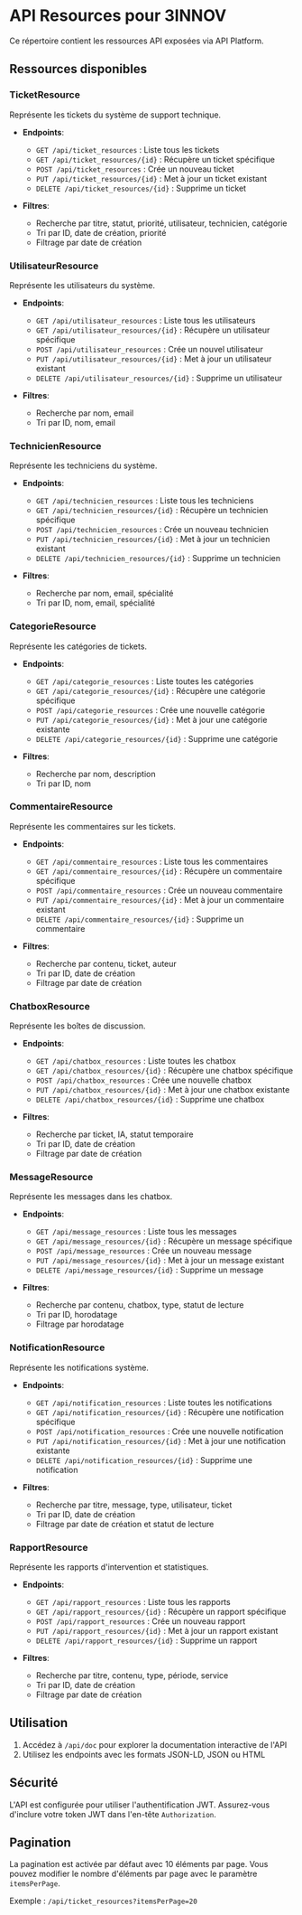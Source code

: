 # API Resources pour 3INNOV

Ce répertoire contient les ressources API exposées via API Platform.

## Ressources disponibles

### TicketResource

Représente les tickets du système de support technique.

- **Endpoints**:
  - `GET /api/ticket_resources` : Liste tous les tickets
  - `GET /api/ticket_resources/{id}` : Récupère un ticket spécifique
  - `POST /api/ticket_resources` : Crée un nouveau ticket
  - `PUT /api/ticket_resources/{id}` : Met à jour un ticket existant
  - `DELETE /api/ticket_resources/{id}` : Supprime un ticket

- **Filtres**:
  - Recherche par titre, statut, priorité, utilisateur, technicien, catégorie
  - Tri par ID, date de création, priorité
  - Filtrage par date de création

### UtilisateurResource

Représente les utilisateurs du système.

- **Endpoints**:
  - `GET /api/utilisateur_resources` : Liste tous les utilisateurs
  - `GET /api/utilisateur_resources/{id}` : Récupère un utilisateur spécifique
  - `POST /api/utilisateur_resources` : Crée un nouvel utilisateur
  - `PUT /api/utilisateur_resources/{id}` : Met à jour un utilisateur existant
  - `DELETE /api/utilisateur_resources/{id}` : Supprime un utilisateur

- **Filtres**:
  - Recherche par nom, email
  - Tri par ID, nom, email

### TechnicienResource

Représente les techniciens du système.

- **Endpoints**:
  - `GET /api/technicien_resources` : Liste tous les techniciens
  - `GET /api/technicien_resources/{id}` : Récupère un technicien spécifique
  - `POST /api/technicien_resources` : Crée un nouveau technicien
  - `PUT /api/technicien_resources/{id}` : Met à jour un technicien existant
  - `DELETE /api/technicien_resources/{id}` : Supprime un technicien

- **Filtres**:
  - Recherche par nom, email, spécialité
  - Tri par ID, nom, email, spécialité

### CategorieResource

Représente les catégories de tickets.

- **Endpoints**:
  - `GET /api/categorie_resources` : Liste toutes les catégories
  - `GET /api/categorie_resources/{id}` : Récupère une catégorie spécifique
  - `POST /api/categorie_resources` : Crée une nouvelle catégorie
  - `PUT /api/categorie_resources/{id}` : Met à jour une catégorie existante
  - `DELETE /api/categorie_resources/{id}` : Supprime une catégorie

- **Filtres**:
  - Recherche par nom, description
  - Tri par ID, nom

### CommentaireResource

Représente les commentaires sur les tickets.

- **Endpoints**:
  - `GET /api/commentaire_resources` : Liste tous les commentaires
  - `GET /api/commentaire_resources/{id}` : Récupère un commentaire spécifique
  - `POST /api/commentaire_resources` : Crée un nouveau commentaire
  - `PUT /api/commentaire_resources/{id}` : Met à jour un commentaire existant
  - `DELETE /api/commentaire_resources/{id}` : Supprime un commentaire

- **Filtres**:
  - Recherche par contenu, ticket, auteur
  - Tri par ID, date de création
  - Filtrage par date de création

### ChatboxResource

Représente les boîtes de discussion.

- **Endpoints**:
  - `GET /api/chatbox_resources` : Liste toutes les chatbox
  - `GET /api/chatbox_resources/{id}` : Récupère une chatbox spécifique
  - `POST /api/chatbox_resources` : Crée une nouvelle chatbox
  - `PUT /api/chatbox_resources/{id}` : Met à jour une chatbox existante
  - `DELETE /api/chatbox_resources/{id}` : Supprime une chatbox

- **Filtres**:
  - Recherche par ticket, IA, statut temporaire
  - Tri par ID, date de création
  - Filtrage par date de création

### MessageResource

Représente les messages dans les chatbox.

- **Endpoints**:
  - `GET /api/message_resources` : Liste tous les messages
  - `GET /api/message_resources/{id}` : Récupère un message spécifique
  - `POST /api/message_resources` : Crée un nouveau message
  - `PUT /api/message_resources/{id}` : Met à jour un message existant
  - `DELETE /api/message_resources/{id}` : Supprime un message

- **Filtres**:
  - Recherche par contenu, chatbox, type, statut de lecture
  - Tri par ID, horodatage
  - Filtrage par horodatage

### NotificationResource

Représente les notifications système.

- **Endpoints**:
  - `GET /api/notification_resources` : Liste toutes les notifications
  - `GET /api/notification_resources/{id}` : Récupère une notification spécifique
  - `POST /api/notification_resources` : Crée une nouvelle notification
  - `PUT /api/notification_resources/{id}` : Met à jour une notification existante
  - `DELETE /api/notification_resources/{id}` : Supprime une notification

- **Filtres**:
  - Recherche par titre, message, type, utilisateur, ticket
  - Tri par ID, date de création
  - Filtrage par date de création et statut de lecture

### RapportResource

Représente les rapports d'intervention et statistiques.

- **Endpoints**:
  - `GET /api/rapport_resources` : Liste tous les rapports
  - `GET /api/rapport_resources/{id}` : Récupère un rapport spécifique
  - `POST /api/rapport_resources` : Crée un nouveau rapport
  - `PUT /api/rapport_resources/{id}` : Met à jour un rapport existant
  - `DELETE /api/rapport_resources/{id}` : Supprime un rapport

- **Filtres**:
  - Recherche par titre, contenu, type, période, service
  - Tri par ID, date de création
  - Filtrage par date de création

## Utilisation

1. Accédez à `/api/doc` pour explorer la documentation interactive de l'API
2. Utilisez les endpoints avec les formats JSON-LD, JSON ou HTML

## Sécurité

L'API est configurée pour utiliser l'authentification JWT. Assurez-vous d'inclure votre token JWT dans l'en-tête `Authorization`.

## Pagination

La pagination est activée par défaut avec 10 éléments par page. Vous pouvez modifier le nombre d'éléments par page avec le paramètre `itemsPerPage`.

Exemple : `/api/ticket_resources?itemsPerPage=20`
